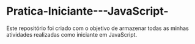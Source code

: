 # Pratica-Iniciante---JavaScript-
Este repositório foi criado com o objetivo de armazenar todas as minhas atividades realizadas como iniciante em JavaScript.
